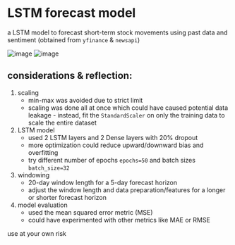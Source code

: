 # LSTM forecast model
a LSTM model to forecast short-term stock movements using past data and sentiment (obtained from `yfinance` & `newsapi`)

![image](https://github.com/user-attachments/assets/8f767686-4971-4a64-92e8-b64b63c6c226)
![image](https://github.com/user-attachments/assets/1bcda62e-a770-4057-ba76-5ffb140acf27)

## considerations & reflection:
1. scaling
   * min-max was avoided due to strict limit
   * scaling was done all at once which could have caused potential data leakage - instead, fit the `StandardScaler` on only the training data to scale the entire dataset
2. LSTM model
   * used 2 LSTM layers and 2 Dense layers with 20% dropout
   * more optimization could reduce upward/downward bias and overfitting
   * try different number of epochs `epochs=50` and batch sizes `batch_size=32`
3. windowing
   * 20-day window length for a 5-day forecast horizon
   * adjust the window length and data preparation/features for a longer or shorter forecast horizon
4. model evaluation
   * used the mean squared error metric (MSE)
   * could have experimented with other metrics like MAE or RMSE

use at your own risk 
